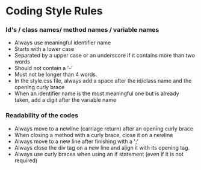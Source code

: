 # Coding Style Rules

### Id's / class names/ method names / variable names
- Always use meaningful identifier name
- Starts with a lower case
- Separated by a upper case or an underscore if it contains more than two words
- Should not contain a '-'
- Must not be longer than 4 words.
- In the style.css file, always add a space after the id/class name and the opening curly brace
- When an identifier name is the most meaningful one but is already taken, add a digit after the variable name

### Readability of the codes
- Always move to a newline (carriage return) after an opening curly brace
- When closing a method with a curly brace, close it on a newline
- Always move to a new line after finishing with a ';'
- Always close the div tag on a new line and align it with its opening tag.
- Always use curly braces when using an if statement (even if it is not required)


